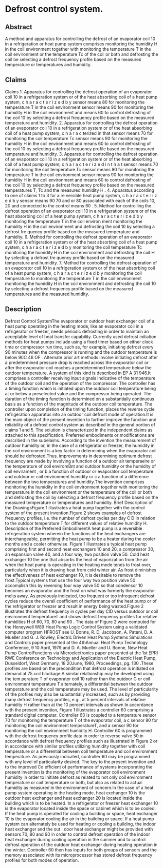 # Defrost control system.

## Abstract
A method and apparatus for controlling the defrost of an evaporator coil 10 in a refrigeration or heat pump system comprises monitoring the humidity H in the coil environment together with monitoring the temperature T in the coil environment or the temperature Tc of the coil or both and defrosting the coil be selecting a defrost frequency profile based on the measured temperature or temperatures and humidity.

## Claims
Claims 1. Apparatus for controlling the defrost operation of an evaporator coil 10 in a refrigeration system or of the heat absorbing coil of a heat pump system, c h a r a c t e r i z e d b y sensor means 80 for monitoring the temperature T in the coil environment sensor means 90 for monitoring the humidity H in the coil environment and means 60 to control defrosting of the coil 10 by selecting a defrost frequency profile based on the measured temperature and humidity. 2. Apparatus for controlling the defrost operation of an evaporator coil 10 in a refrigeration system or of the heat absorbing coil of a heat pump system, c h a r a c terized in that sensor means 70 for monitoring the coil temperature Tc sensor means 90 for monitoring the humidity H in the coil environment and means 60 to control defrosting of the coil 10 by selecting a defrost frequency profile based on the measured temperature and humidity. 3. Apparatus for controlling the defrost operation of an evaporator coil 10 in a refrigeration system or of the heat absorbing coil of a heat pump system, c h a r a c t e r i z e d i n t h a t sensor means 70 for monitoring the coil temperature Tc sensor means 80 for monitoring the temperature T in the coil environment sensor means 90 for monitoring the humidity H in the coil environment and means 60 to control defrosting of the coil 10 by selecting a defrost frequency profile based on the measured temperatures T, Tc and the measured humidity H . 4. Apparatus according to one of claims 1 to 3 for a re versible heat pump system, c h a r a c t e r i z e d b y sensor means 90 70 and or 80 associated with each of the coils 10, 20 and connected to the control means 60 . 5. Method for controlling the defrost operation of an evaporator coil 10 in a refrigeration system or of the heat absorbing coil of a heat pump system, c h a r a c t e r i z e d b y monitoring the temperature T in the coil environ ment monitoring the humidity H in the coil environment and defrosting the coil 10 by selecting a defrost fre quency profile based on the measured temperature and humidity. 6. Method for controlling the defrost operation of an evaporator coil 10 in a refrigeration system or of the heat absorbing coil of a heat pump system, c h a r a c t e r i z e d b y monitoring the coil temperature Tc monitoring the humidity H in the coil environment and defrosting the coil H by selecting a defrost fre quency profile based on the measured temperature and humidity. 7. Method for controlling the defrost operation of an evaporator coil 10 in a refrigeration system or of the heat absorbing coil of a heat pump system, c h a r a c t e r i z e d b y monitoring the coil temperature to monitoring the temperature T in the coil environment monitoring the humidity H in the coil environment and defrosting the coil 10 by selecting a defrost frequency profile based on the measured temperatures and the measured humidity.

## Description
Defrost Control SystemThe evaporator or outdoor heat exchanger coil of a heat pump operating in the heating mode, like an evaporator coil in a refrigerator or freezer, needs periodic defrosting in order to maintain an acceptable level of heat transfer capability. Currently used defrost initiation methods for heat pumps include using a fixed timer based on either clock time or compressor run time, such as, for example, initiating defrost every 90 minutes when the compressor is running and the outdoor temperature is below 90C 48 OF . Alternate prior art methods involve initiating defrost after a predetermined pressure drop is reached across the evaporator coil or after the evaporator coil reaches a predetermined temperature below the outdoor temperature. A system of this kind is described in EP A 31 946.It comprises a controller receiving input signals indicative of the temperature of the outdoor coil and the operation of the compressor. The controller has a timing function which is initiated upon the outdoor coil temperature being at or below a preselected value and the compressor being operated. The duration of the timing function is determined on a substantially continuous basis as a function of the magnitude of the outdoor coil temperature. The controller upon completion of the timing function, places the reverse cycle refrigeration apparatus into an outdoor coil defrost mode of operation.It is the main object of the present invention to further improve the function and reliability of a defrost control system as described in the general portion of claims 1 and 5. The solution is characterized in the independent claims as attached to this specification. Preferred embodiments or modifications are described in the subelaims. According to the invention the measurement of outdoor humidity or, in the case of a refrigerator or freezer, the humidity in the coil environment is a key factor in determining when the evaporator coil should be defrosted.Thus, improvements in determining optimum defrost frequency are made by involving a function of a outdoor air temperaelre or the temperature of coil enviromBnt and outdoor humidity or the humidity of coil envirament , or b a function of outdoor or evaporator coil temperature and outdoor or coil environment humidity or c a function of a difference between the two temperatures and humidity.The invention comprises monitoring the humidity in the coil environment together with monitoring the temperature in the coil environment or the temperature of the coil or both and defrosting the coil by selecting a defrost frequency profile based on the measured temperature or temperatures and humidity. Brief Description of the DrawingsFigure 1 illustrates a heat pump together with the control system of the present invention.Figure 2 shows examples of defrost frequency profiles, i.e. the number of defrost cycles per day C D in relation to the outdoor temperature T for different values of relative humidity H. Description of the Preferred EmbodimentA heat pump is a reversible refrigeration system wherein the functions of the heat exchangers are interchangeable, permitting the heat pump to be a heater during the cooler months and a cooler otherwise. Figure 1 illustrates a typical heat pump comprising first and second heat exchangers 10 and 20, a compressor 30, an expansion valve 40, and a four way, two position valve 50. Cold heat exchanger 10 the one that absorbs the heat of vaporization from the air when the heat pump is operating in the heating mode tends to frost over, particularly when it is drawing heat from cold winter air. As frost diminishes the effectiveness of heat exchanger 10, it is desirable to remove the frost.Typical systems that use the four way two position valve 50 accomplish this by reversing four way valve 50 so that condensor 10 becomes an evaporator and the frost on what was formerly the evaporator melts away. As previously indicated, too frequent or too infrequent defrost cycles reduce the overall coefficient of performance of the heat pump or of the refrigerator or freezer and result in energy being wasted.Figure 2 illustrates the defrost frequency in cycles per day CID versus outdoor or coil environment temperatureT and shows defrost frequency profiles for relative humidities H of 60, 70, 80 and 90 . The data of Figure 2 were computed for the Honeywell W89 Heat Pump Logic Control System using a validated computer program HFROST see U. Bonne, R. D. Jacobson, A. Patani, D. A. Mueller and G. J. Rowley, Electric Driven Heat Pump Systems Simulations and Controls paper presented at the 4thAnnual Heat Pump Technology Conference, 9 10 April, 1979 and D. A. Mueller and U. Bonne, New Heat Pump ControlFunctions via Microelectronics paper presented at the 1st EPRI RWE Conference on Technology and Application of the Electric Heat Pump, Dusseldorf, West Germany, 18 20June, 1980, Proceedings, pg. 130 .These profiles are based on the precondition that defrost operation is initiated on demand at 75 coil blockage.A similar relationship may be developed using the tem perature T of evaporator coil 10 rather than the outdoor C or coil environment temperature T alternately, a differential between the outdoor temperature and the coil temperature may be used. The level of particularity of the profiles may also be substantially increased, such as by providing many defrost frequency profiles, e.g., at 5 percent intervals of relative humidity H rather than at the 10 percent intervals as shown.In accordance with the present invention, Figure 1 illustrates a controller 60 comprising a standard digital computer. Controller 60 is coupled to a temperature sensor 70 for monitoring the temperature T of the evaporator coil, a c sensor 80 for monitoring the coil environment temperatureT, and a sensor 90 for monitoring the coil environment humidity H. Controller 60 is programmed with the defrost frequency profile data in order to reverse valve 50 in accordance with defrost frequency profiles such as illustrated in Figure 2 or in accordance with similar profiles utilizing humidity together with coil temperature or a differential between coil temperature and coil environment temperature. As previously indicated, controller 60 may be programmed with any level of particularity desired. The key to the present invention and to the improved Co efficient of performance of systems incorporating the present invention is the monitoring of the evaporator coil environment humidity in order to initiate defrost as related to not only coil environment temperature or coil temperature or both, but also as related to actual humidity as measured in the environment of concern.In the case of a heat pump system operating in the heating mode, heat exchanger 10 is the outdoor heat exchanger and heat exchanger 20 is located inside the building which is to be heated. In a refrigerator or freezer heat exchanger 10 is the evaporator located inside the space or cabinet which is to be cooled. If the heat pump is operated for cooling a building or space, heat exchanger 10 is the evaporator cooling the air in the building or space. If a heat pump system can alternately be used for heating or cooling a building, the indoor heat exchanger and the out . door heat exchanger might be provided with sensors 70, 80 and 90 in order to control defrost operation of the indoor heat exchanger during cooling operation in the summer and to control defrost operation of the outdoor heat exchanger during heating operation in the winter. Controller 60 then has inputs for both groups of sensors and the memory associated with its microprocessor has stored defrost frequency profiles for both modes of operation.